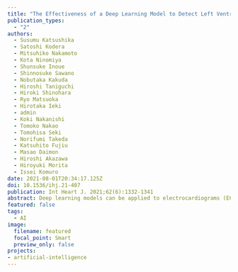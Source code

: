 ```yaml
---
title: "The Effectiveness of a Deep Learning Model to Detect Left Ventricular Systolic Dysfunction from Electrocardiograms"
publication_types:
  - "2"
authors:
  - Susumu Katsushika
  - Satoshi Kodera
  - Mitsuhiko Nakamoto
  - Kota Ninomiya
  - Shunsuke Inoue
  - Shinnosuke Sawano
  - Nobutaka Kakuda
  - Hiroshi Taniguchi
  - Hiroki Shinohara
  - Ryo Matsuoka
  - Hirotaka Ieki
  - admin
  - Koki Nakanishi
  - Tomoko Nakao
  - Tomohisa Seki
  - Norifumi Takeda
  - Katsuhito Fujiu
  - Masao Daimon
  - Hiroshi Akazawa
  - Hiroyuki Morita
  - Issei Komuro
date: 2021-08-01T20:34:17.125Z
doi: 10.1536/ihj.21-407
publication: Int Heart J. 2021;62(6):1332-1341
abstract: Deep learning models can be applied to electrocardiograms (ECGs) to detect left ventricular (LV) dysfunction. We hypothesized that applying a deep learning model may improve the diagnostic accuracy of cardiologists in predicting LV dysfunction from ECGs. We acquired 37,103 paired ECG and echocardiography data records of patients who underwent echocardiography between January 2015 and December 2019. We trained a convolutional neural network to identify the data records of patients with LV dysfunction (ejection fraction < 40%) using a dataset of 23,801 ECGs. When tested on an independent set of 7,196 ECGs, we found the area under the receiver operating characteristic curve was 0.945 (95% confidence interval, 0.936-0.954). When 7 cardiologists interpreted 50 randomly selected ECGs from the test dataset of 7,196 ECGs, their accuracy for predicting LV dysfunction was 78.0% ± 6.0%. By referring to the model's output, the cardiologist accuracy improved to 88.0% ± 3.7%, which indicates that model support significantly improved the cardiologist diagnostic accuracy (P = 0.02). A sensitivity map demonstrated that the model focused on the QRS complex when detecting LV dysfunction on ECGs. We developed a deep learning model that can detect LV dysfunction on ECGs with high accuracy. Furthermore, we demonstrated that support from a deep learning model can help cardiologists to identify LV dysfunction on ECGs. 
featured: false
tags: 
  - AI
image:
  filename: featured
  focal_point: Smart
  preview_only: false
projects: 
- artificial-intelligence
---
```

